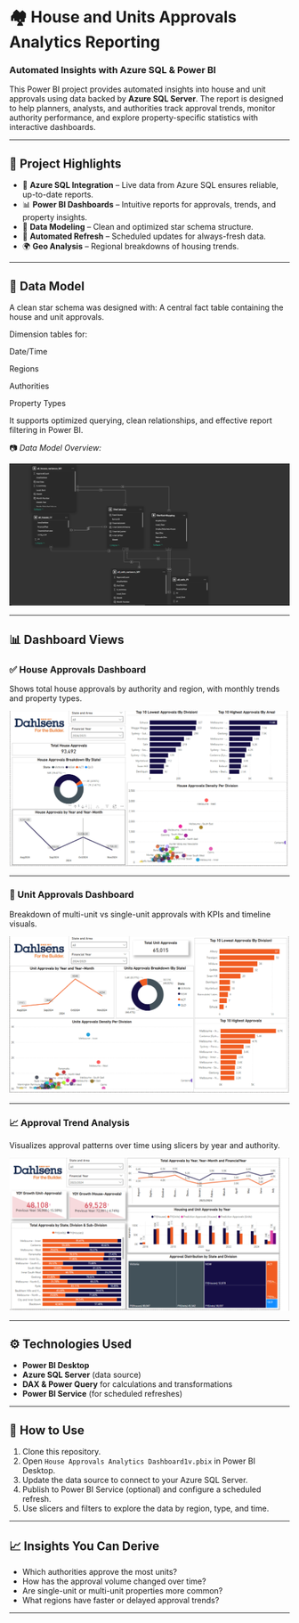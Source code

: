 # 🏘️ House and Units Approvals Analytics Reporting
### Automated Insights with Azure SQL & Power BI

This Power BI project provides automated insights into house and unit approvals using data backed by **Azure SQL Server**. The report is designed to help planners, analysts, and authorities track approval trends, monitor authority performance, and explore property-specific statistics with interactive dashboards.

---

## 📌 Project Highlights

- 🔗 **Azure SQL Integration** – Live data from Azure SQL ensures reliable, up-to-date reports.
- 📊 **Power BI Dashboards** – Intuitive reports for approvals, trends, and property insights.
- 📐 **Data Modeling** – Clean and optimized star schema structure.
- 🔄 **Automated Refresh** – Scheduled updates for always-fresh data.
- 🌍 **Geo Analysis** – Regional breakdowns of housing trends.

---

## 📐 Data Model

A clean star schema was designed with:
A central fact table containing the house and unit approvals.

Dimension tables for:

Date/Time

Regions

Authorities

Property Types

It supports optimized querying, clean relationships, and effective report filtering in Power BI.

📷 *Data Model Overview:*

![Data Model](Model.png)

---

## 📊 Dashboard Views

### ✅ House Approvals Dashboard
Shows total house approvals by authority and region, with monthly trends and property types.

![House Approvals](House%20Approvals.png)

---

### 🏢 Unit Approvals Dashboard
Breakdown of multi-unit vs single-unit approvals with KPIs and timeline visuals.

![Unit Approvals](Unit%20Approvals.png)

---

### 📈 Approval Trend Analysis
Visualizes approval patterns over time using slicers by year and authority.

![Approvals Trend](Approvals%20Trend.png)

---

## ⚙️ Technologies Used

- **Power BI Desktop**
- **Azure SQL Server** (data source)
- **DAX & Power Query** for calculations and transformations
- **Power BI Service** (for scheduled refreshes)

---

## 🎯 How to Use

1. Clone this repository.
2. Open `House Approvals Analytics Dashboard1v.pbix` in Power BI Desktop.
3. Update the data source to connect to your Azure SQL Server.
4. Publish to Power BI Service (optional) and configure a scheduled refresh.
5. Use slicers and filters to explore the data by region, type, and time.

---

## 📈 Insights You Can Derive

- Which authorities approve the most units?
- How has the approval volume changed over time?
- Are single-unit or multi-unit properties more common?
- What regions have faster or delayed approval trends?

---


